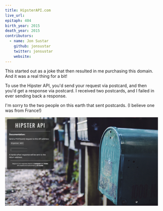 ```yaml
---
title: HipsterAPI.com
live_url: 
epitaph: 404
birth_year: 2015
death_year: 2015
contributors:
  - name: Jon Sustar
    github: jonsustar
    twitter: jonsustar
    website: 
---
```

This started out as a joke that then resulted in me purchasing this domain. And it was a real thing for a bit!

To use the Hipster API, you'd send your request via postcard, and then you'd get a response via postcard. I received two postcards, and I failed in ever sending back a response.

I'm sorry to the two people on this earth that sent postcards. (I believe one was from France!)

![HipsterAPI Screenshot](/images/hipsterapi_screenshot.png)
